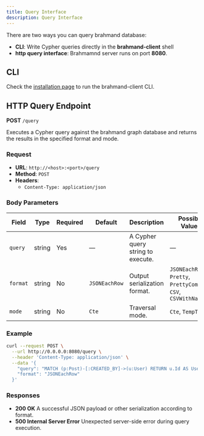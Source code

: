 ```yaml
---
title: Query Interface
description: Query Interface
---
```



There are two ways you can query brahmand database:

* **CLI**: Write Cypher queries directly in the **brahmand-client** shell
* **http query interface**: Brahmamnd server runs on port **8080**.


## CLI
Check the [installation page](../install) to run the brahmand-client CLI.

## HTTP Query Endpoint

**POST** `/query`

Executes a Cypher query against the brahmand graph database and returns the results in the specified format and mode.

### Request

- **URL**: `http://<host>:<port>/query`
- **Method**: `POST`
- **Headers**:
  - `Content-Type: application/json`

### Body Parameters

| Field   | Type   | Required | Default        | Description                                                  | Possible Values                                    |
| ------- | ------ | -------- | -------------- | ------------------------------------------------------------ | -------------------------------------------------- |
| `query` | string | Yes      | —              | A Cypher query string to execute.                            | —                                                  |
| `format`| string | No       | `JSONEachRow`  | Output serialization format.                                 | `JSONEachRow`, `Pretty`, `PrettyCompact`, `CSV`, `CSVWithNames` |
| `mode`  | string | No       | `Cte`          | Traversal mode.                                              | `Cte`, `TempTable`                                 |

### Example

```bash
curl --request POST \
  --url http://0.0.0.0:8080/query \
  --header 'Content-Type: application/json' \
  --data '{
    "query": "MATCH (p:Post)-[:CREATED_BY]->(u:User) RETURN u.Id AS UserId, u.DisplayName, count(p) AS PostCount ORDER BY PostCount DESC LIMIT 10;",
    "format": "JSONEachRow"
  }'
```
### Responses
* **200 OK**
  A successful JSON payload or other serialization according to format.
* **500 Internal Server Error**
  Unexpected server-side error during query execution.